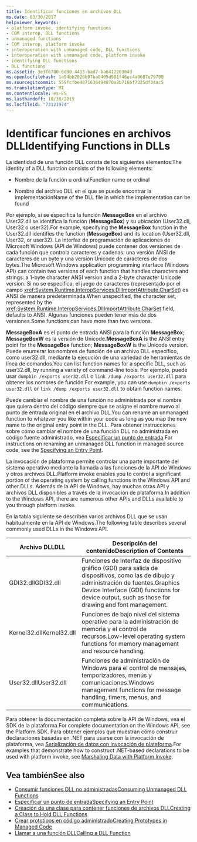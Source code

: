 ```yaml
---
title: Identificar funciones en archivos DLL
ms.date: 03/30/2017
helpviewer_keywords:
- platform invoke, identifying functions
- COM interop, DLL functions
- unmanaged functions
- COM interop, platform invoke
- interoperation with unmanaged code, DLL functions
- interoperation with unmanaged code, platform invoke
- identifying DLL functions
- DLL functions
ms.assetid: 3e3f6780-6d90-4413-bad7-ba641220364d
ms.openlocfilehash: 1a94bb2020b07ba8405d901f46ec4a0687e79700
ms.sourcegitcommit: 559fcfbe4871636494870a8b716bf7325df34ac5
ms.translationtype: MT
ms.contentlocale: es-ES
ms.lasthandoff: 10/30/2019
ms.locfileid: "73121974"
---
```

# <a name="identifying-functions-in-dlls"></a><span data-ttu-id="e24c8-102">Identificar funciones en archivos DLL</span><span class="sxs-lookup"><span data-stu-id="e24c8-102">Identifying Functions in DLLs</span></span>
<span data-ttu-id="e24c8-103">La identidad de una función DLL consta de los siguientes elementos:</span><span class="sxs-lookup"><span data-stu-id="e24c8-103">The identity of a DLL function consists of the following elements:</span></span>  
  
- <span data-ttu-id="e24c8-104">Nombre de la función u ordinal</span><span class="sxs-lookup"><span data-stu-id="e24c8-104">Function name or ordinal</span></span>  
  
- <span data-ttu-id="e24c8-105">Nombre del archivo DLL en el que se puede encontrar la implementación</span><span class="sxs-lookup"><span data-stu-id="e24c8-105">Name of the DLL file in which the implementation can be found</span></span>  
  
 <span data-ttu-id="e24c8-106">Por ejemplo, si se especifica la función **MessageBox** en el archivo User32.dll se identifica la función (**MessageBox**) y su ubicación (User32.dll, User32 o user32).</span><span class="sxs-lookup"><span data-stu-id="e24c8-106">For example, specifying the **MessageBox** function in the User32.dll identifies the function (**MessageBox**) and its location (User32.dll, User32, or user32).</span></span> <span data-ttu-id="e24c8-107">La interfaz de programación de aplicaciones de Microsoft Windows (API de Windows) puede contener dos versiones de cada función que controla caracteres y cadenas: una versión ANSI de caracteres de un byte y una versión Unicode de caracteres de dos bytes.</span><span class="sxs-lookup"><span data-stu-id="e24c8-107">The Microsoft Windows application programming interface (Windows API) can contain two versions of each function that handles characters and strings: a 1-byte character ANSI version and a 2-byte character Unicode version.</span></span> <span data-ttu-id="e24c8-108">Si no se especifica, el juego de caracteres (representado por el campo <xref:System.Runtime.InteropServices.DllImportAttribute.CharSet>) es ANSI de manera predeterminada.</span><span class="sxs-lookup"><span data-stu-id="e24c8-108">When unspecified, the character set, represented by the <xref:System.Runtime.InteropServices.DllImportAttribute.CharSet> field, defaults to ANSI.</span></span> <span data-ttu-id="e24c8-109">Algunas funciones pueden tener más de dos versiones.</span><span class="sxs-lookup"><span data-stu-id="e24c8-109">Some functions can have more than two versions.</span></span>  
  
 <span data-ttu-id="e24c8-110">**MessageBoxA** es el punto de entrada ANSI para la función **MessageBox**; **MessageBoxW** es la versión de Unicode.</span><span class="sxs-lookup"><span data-stu-id="e24c8-110">**MessageBoxA** is the ANSI entry point for the **MessageBox** function; **MessageBoxW** is the Unicode version.</span></span> <span data-ttu-id="e24c8-111">Puede enumerar los nombres de función de un archivo DLL específico, como user32.dll, mediante la ejecución de una variedad de herramientas de línea de comandos.</span><span class="sxs-lookup"><span data-stu-id="e24c8-111">You can list function names for a specific DLL, such as user32.dll, by running a variety of command-line tools.</span></span> <span data-ttu-id="e24c8-112">Por ejemplo, puede usar `dumpbin /exports user32.dll` o `link /dump /exports user32.dll` para obtener los nombres de función.</span><span class="sxs-lookup"><span data-stu-id="e24c8-112">For example, you can use `dumpbin /exports user32.dll` or `link /dump /exports user32.dll` to obtain function names.</span></span>  
  
 <span data-ttu-id="e24c8-113">Puede cambiar el nombre de una función no administrada por el nombre que quiera dentro del código siempre que se asigne el nombre nuevo al punto de entrada original en el archivo DLL.</span><span class="sxs-lookup"><span data-stu-id="e24c8-113">You can rename an unmanaged function to whatever you like within your code as long as you map the new name to the original entry point in the DLL.</span></span> <span data-ttu-id="e24c8-114">Para obtener instrucciones sobre cómo cambiar el nombre de una función DLL no administrada en código fuente administrado, vea [Especificar un punto de entrada](specifying-an-entry-point.md).</span><span class="sxs-lookup"><span data-stu-id="e24c8-114">For instructions on renaming an unmanaged DLL function in managed source code, see the [Specifying an Entry Point](specifying-an-entry-point.md).</span></span>  
  
 <span data-ttu-id="e24c8-115">La invocación de plataforma permite controlar una parte importante del sistema operativo mediante la llamada a las funciones de la API de Windows y otros archivos DLL.</span><span class="sxs-lookup"><span data-stu-id="e24c8-115">Platform invoke enables you to control a significant portion of the operating system by calling functions in the Windows API and other DLLs.</span></span> <span data-ttu-id="e24c8-116">Además de la API de Windows, hay muchas otras API y archivos DLL disponibles a través de la invocación de plataforma.</span><span class="sxs-lookup"><span data-stu-id="e24c8-116">In addition to the Windows API, there are numerous other APIs and DLLs available to you through platform invoke.</span></span>  
  
 <span data-ttu-id="e24c8-117">En la tabla siguiente se describen varios archivos DLL que se usan habitualmente en la API de Windows.</span><span class="sxs-lookup"><span data-stu-id="e24c8-117">The following table describes several commonly used DLLs in the Windows API.</span></span>  
  
|<span data-ttu-id="e24c8-118">Archivo DLL</span><span class="sxs-lookup"><span data-stu-id="e24c8-118">DLL</span></span>|<span data-ttu-id="e24c8-119">Descripción del contenido</span><span class="sxs-lookup"><span data-stu-id="e24c8-119">Description of Contents</span></span>|  
|---------|-----------------------------|  
|<span data-ttu-id="e24c8-120">GDI32.dll</span><span class="sxs-lookup"><span data-stu-id="e24c8-120">GDI32.dll</span></span>|<span data-ttu-id="e24c8-121">Funciones de Interfaz de dispositivo gráfico (GDI) para salida de dispositivos, como las de dibujo y administración de fuentes.</span><span class="sxs-lookup"><span data-stu-id="e24c8-121">Graphics Device Interface (GDI) functions for device output, such as those for drawing and font management.</span></span>|  
|<span data-ttu-id="e24c8-122">Kernel32.dll</span><span class="sxs-lookup"><span data-stu-id="e24c8-122">Kernel32.dll</span></span>|<span data-ttu-id="e24c8-123">Funciones de bajo nivel del sistema operativo para la administración de memoria y el control de recursos.</span><span class="sxs-lookup"><span data-stu-id="e24c8-123">Low-level operating system functions for memory management and resource handling.</span></span>|  
|<span data-ttu-id="e24c8-124">User32.dll</span><span class="sxs-lookup"><span data-stu-id="e24c8-124">User32.dll</span></span>|<span data-ttu-id="e24c8-125">Funciones de administración de Windows para el control de mensajes, temporizadores, menús y comunicaciones.</span><span class="sxs-lookup"><span data-stu-id="e24c8-125">Windows management functions for message handling, timers, menus, and communications.</span></span>|  
  
 <span data-ttu-id="e24c8-126">Para obtener la documentación completa sobre la API de Windows, vea el SDK de la plataforma.</span><span class="sxs-lookup"><span data-stu-id="e24c8-126">For complete documentation on the Windows API, see the Platform SDK.</span></span> <span data-ttu-id="e24c8-127">Para obtener ejemplos que muestran cómo construir declaraciones basadas en .NET para usarse con la invocación de plataforma, vea [Serialización de datos con invocación de plataforma](marshaling-data-with-platform-invoke.md).</span><span class="sxs-lookup"><span data-stu-id="e24c8-127">For examples that demonstrate how to construct .NET-based declarations to be used with platform invoke, see [Marshaling Data with Platform Invoke](marshaling-data-with-platform-invoke.md).</span></span>  
  
## <a name="see-also"></a><span data-ttu-id="e24c8-128">Vea también</span><span class="sxs-lookup"><span data-stu-id="e24c8-128">See also</span></span>

- [<span data-ttu-id="e24c8-129">Consumir funciones DLL no administradas</span><span class="sxs-lookup"><span data-stu-id="e24c8-129">Consuming Unmanaged DLL Functions</span></span>](consuming-unmanaged-dll-functions.md)
- [<span data-ttu-id="e24c8-130">Especificar un punto de entrada</span><span class="sxs-lookup"><span data-stu-id="e24c8-130">Specifying an Entry Point</span></span>](specifying-an-entry-point.md)
- [<span data-ttu-id="e24c8-131">Creación de una clase para contener funciones de archivos DLL</span><span class="sxs-lookup"><span data-stu-id="e24c8-131">Creating a Class to Hold DLL Functions</span></span>](creating-a-class-to-hold-dll-functions.md)
- [<span data-ttu-id="e24c8-132">Crear prototipos en código administrado</span><span class="sxs-lookup"><span data-stu-id="e24c8-132">Creating Prototypes in Managed Code</span></span>](creating-prototypes-in-managed-code.md)
- [<span data-ttu-id="e24c8-133">Llamar a una función DLL</span><span class="sxs-lookup"><span data-stu-id="e24c8-133">Calling a DLL Function</span></span>](calling-a-dll-function.md)
